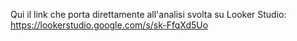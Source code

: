 Qui il link che porta direttamente all'analisi svolta su Looker Studio: https://lookerstudio.google.com/s/sk-FfqXd5Uo
